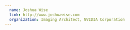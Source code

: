```yaml
---
  name: Joshua Wise
  link: http://www.joshuawise.com
  organization: Imaging Architect, NVIDIA Corporation
---
```

